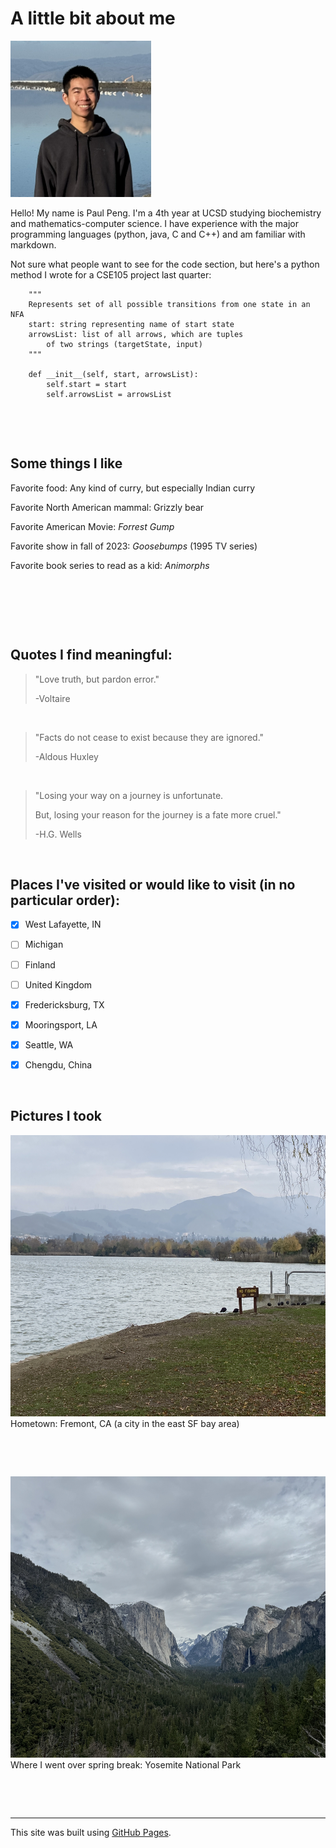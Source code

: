 # A little bit about me

<img src=Images/IMG_9715.jpg width="225" height="250" />

Hello! My name is Paul Peng. I'm a 4th year at UCSD studying biochemistry and mathematics-computer science. I have experience with the major programming languages (python, java, C and C++) and am familiar with markdown. 

Not sure what people want to see for the code section, but here's a python method I wrote for a CSE105 project last quarter:
```
    """
    Represents set of all possible transitions from one state in an NFA
    start: string representing name of start state
    arrowsList: list of all arrows, which are tuples
        of two strings (targetState, input)
    """

    def __init__(self, start, arrowsList):
        self.start = start
        self.arrowsList = arrowsList
```

&nbsp;

&nbsp;

## Some things I like

Favorite food: Any kind of curry, but especially Indian curry

Favorite North American mammal: Grizzly bear

Favorite American Movie: _Forrest Gump_

Favorite show in fall of 2023: _Goosebumps_ (1995 TV series)

Favorite book series to read as a kid: _Animorphs_

&nbsp;

&nbsp;

&nbsp;

## Quotes I find meaningful:
> "Love truth, but pardon error."
>
> -Voltaire

&nbsp;

> "Facts do not cease to exist because they are ignored."
>
> -Aldous Huxley

&nbsp;

> "Losing your way on a journey is unfortunate.
> 
>But, losing your reason for the journey is a fate more cruel."
>
> -H.G. Wells

&nbsp;

## Places I've visited or would like to visit (in no particular order):
- [x] West Lafayette, IN
- [ ] Michigan
- [ ] Finland
- [ ] United Kingdom
- [x] Fredericksburg, TX
- [x] Mooringsport, LA
- [x] Seattle, WA
- [x] Chengdu, China



&nbsp;

## Pictures I took

<img src=Images/IMG_2526.JPG width="600" height="450" />
Hometown: Fremont, CA (a city in the east SF bay area)

&nbsp;

&nbsp;

<img src=Images/IMG_5747.jpg width="600" height="450" />
Where I went over spring break: Yosemite National Park

&nbsp;

&nbsp;

---

This site was built using [GitHub Pages](https://pages.github.com/).
